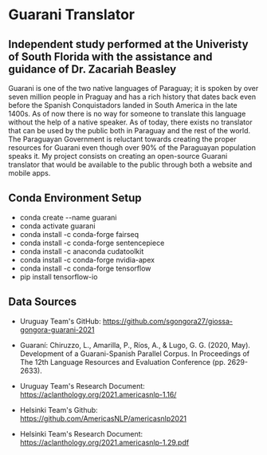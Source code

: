 # Guarani Translator
## Independent study performed at the Univeristy of South Florida with the assistance and guidance of Dr. Zacariah Beasley

Guarani is one of the two native languages of Paraguay; it is spoken by over seven million people in Praguay and has a rich history that dates back even before the Spanish Conquistadors landed in South America in the late 1400s. As of now there is no way for someone to translate this language without the help of a native speaker. As of today, there exists no translator that can be used by the public both in Paraguay and the rest of the world. The Paraguayan Government is reluctant towards creating the proper resources for Guarani even though over 90% of the Paraguayan population speaks it.
My project consists on creating an open-source Guarani translator that would be available to the public through both a website and mobile apps. 

## Conda Environment Setup
- conda create --name guarani
- conda activate guarani
- conda install -c conda-forge fairseq 
- conda install -c conda-forge sentencepiece 
- conda install -c anaconda cudatoolkit
- conda install -c conda-forge nvidia-apex
- conda install -c conda-forge tensorflow
- pip install tensorflow-io

## Data Sources
- Uruguay Team's GitHub: https://github.com/sgongora27/giossa-gongora-guarani-2021
- Guaraní: Chiruzzo, L., Amarilla, P., Ríos, A., & Lugo, G. G. (2020, May). Development of a Guarani-Spanish Parallel Corpus. In Proceedings of The 12th Language Resources and Evaluation Conference (pp. 2629-2633).

- Uruguay Team's Research Document: https://aclanthology.org/2021.americasnlp-1.16/

- Helsinki Team's Github: https://github.com/AmericasNLP/americasnlp2021

- Helsinki Team's Research Document: https://aclanthology.org/2021.americasnlp-1.29.pdf
